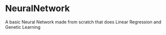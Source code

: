 # NeuralNetwork
A basic Neural Network made from scratch that does Linear Regression and Genetic Learning
